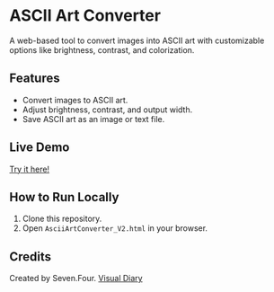 # ASCII Art Converter

A web-based tool to convert images into ASCII art with customizable options like brightness, contrast, and colorization.

## Features
- Convert images to ASCII art.
- Adjust brightness, contrast, and output width.
- Save ASCII art as an image or text file.

## Live Demo
[Try it here!](https://zhihong141/ascii-art-converter.github.io)


## How to Run Locally
1. Clone this repository.
2. Open `AsciiArtConverter_V2.html` in your browser.

## Credits
Created by Seven.Four.
[Visual Diary](https://linktr.ee/seven.four/)
